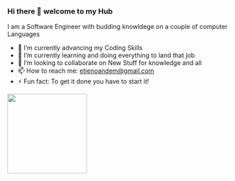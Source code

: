 ### Hi there 👋 welcome to my Hub

I am a Software Engineer with budding knowldege on a couple of computer Languages

<!--
**Andelis/Andelis** is a ✨ _special_ ✨ repository because its `README.md` (this file) appears on your GitHub profile.

Here are some ideas to get you started:
-->

- 🔭 I’m currently advancing my Coding Skills
- 🌱 I’m currently learning and doing everything to land that job
- 👯 I’m looking to collaborate on New Stuff for knowledge and all
- 📫 How to reach me: etienoandem@gmail.com
- ⚡ Fun fact: To get it done you have to start it!

<img height="180em" src="https://github-readme-stats.vercel.app/api?username=Andelis&show_icons=true&hide_border=true&&count_private=true&include_all_commits=true" />
